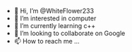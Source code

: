 - 👋 Hi, I’m @WhiteFlower233
- 👀 I’m interested in computer
- 🌱 I’m currently learning c++
- 💞️ I’m looking to collaborate on Google
- 📫 How to reach me ...

<!---
WhiteFlower233/WhiteFlower233 is a ✨ special ✨ repository because its `README.md` (this file) appears on your GitHub profile.
You can click the Preview link to take a look at your changes.
--->
